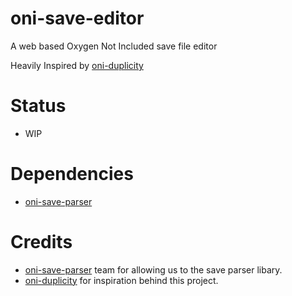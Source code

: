 # oni-save-editor
A web based Oxygen Not Included save file editor 

Heavily Inspired by [oni-duplicity](https://github.com/RoboPhred/oni-duplicity)
# Status
* WIP

# Dependencies
* [oni-save-parser](https://github.com/RoboPhred/oni-save-parser)

# Credits
* [oni-save-parser](https://github.com/RoboPhred/oni-save-parser) team for allowing us to the save parser libary.
* [oni-duplicity](https://github.com/RoboPhred/oni-duplicity) for inspiration behind this project.
